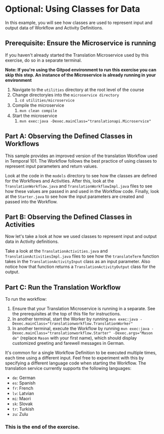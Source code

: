 # Optional: Using Classes for Data

In this example, you will see how classes are used to represent input and output
data of Workflow and Activity Definitions.

## Prerequisite: Ensure the Microservice is running

If you haven't already started the Translation Microservice used by this exercise,
do so in a separate terminal.

**Note: If you're using the Gitpod environment to run this exercise you can
skip this step. An instance of the Microservice is already running in your
environment**

1. Navigate to the `utilities` directory at the root level of the course
2. Change directoryies into the `microservice directory`
   1. `cd utilities/microservice`
3. Compile the microservice
   1. `mvn clean compile`
4. Start the microservice
   1. `mvn exec:java -Dexec.mainClass="translationapi.Microservice"`

## Part A: Observing the Defined Classes in Workflows

This sample provides an improved version of the translation Workflow used in
Temporal 101. The Workflow follows the best practice of using classes to represent
input parameters and return values.

Look at the code in the `models` directory to see how the classes are defined for
the Workflows and Activities. After this, look at the `TranslationWorkflow.java`
and `TranslationWorkflowImpl.java` files to see how these values are passed in
and used in the Workflow code. Finally, look at the `Starter.java` to see how
the input parameters are created and passed into the Workflow.

## Part B: Observing the Defined Classes in Activities

Now let's take a look at how we used classes to represent input and output data
in Activity definitions.

Take a look at the `TranslationActivities.java` and `TranslationActivitiesImpl.java`
files to see how the `translateTerm` function takes in the `TranslationActivityInput`
class as an input parameter. Also notice how that function returns a
`TranslationActivityOutput` class for the output.

## Part C: Run the Translation Workflow

To run the workflow:

1. Ensure that your Translation Microservice is running in a separate. See the
   prerequisites at the top of this file for instructions.
2. In another terminal, start the Worker by running `mvn exec:java -Dexec.mainClass="translationworkflow.TranslationWorker"`
3. In another terminal, execute the Workflow by running `mvn exec:java -Dexec.mainClass="translationworkflow.Starter" -Dexec.args="Mason de"` (replace `Mason` with your first name), which should display customized greeting and farewell messages in German.

It's common for a single Workflow Definition to be executed multiple times, each time using a different input. Feel free to experiment with this by specifying a different language code when starting the Workflow. The translation service currently supports the following languages:

- `de`: German
- `es`: Spanish
- `fr`: French
- `lv`: Latvian
- `mi`: Maori
- `sk`: Slovak
- `tr`: Turkish
- `zu`: Zulu

### This is the end of the exercise.
